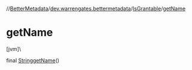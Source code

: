//[BetterMetadata](../../../index.md)/[dev.warrengates.bettermetadata](../index.md)/[IsGrantable](index.md)/[getName](get-name.md)

# getName

[jvm]\

final [String](https://docs.oracle.com/javase/8/docs/api/java/lang/String.html)[getName](get-name.md)()
